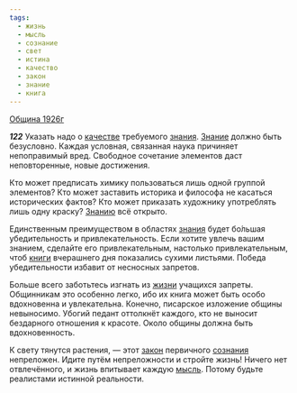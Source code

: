 ```yaml
---
tags:
  - жизнь
  - мысль
  - сознание
  - свет
  - истина
  - качество
  - закон
  - знание
  - книга
---
```


[Община 1926г](https://127.0.0.1:4002/agni/1926)

___122___
Указать надо о [качестве](../../../tags/#качество) требуемого [знания](../../../tags/#[знание](../../../tags/#знание)). [Знание](../../../tags/#[знание](../../../tags/#знание)) должно быть безусловно. Каждая условная, связанная наука причиняет непоправимый вред. Свободное сочетание элементов даст неповторенные, новые достижения.   

Кто может предписать химику пользоваться лишь одной группой элементов? Кто может заставить историка и философа не касаться исторических фактов? Кто может приказать художнику употреблять лишь одну краску? [Знанию](../../../tags/#[знание](../../../tags/#знание)) всё открыто.   

Единственным преимуществом в областях [знания](../../../tags/#[знание](../../../tags/#знание)) будет бо́льшая убедительность и привлекательность. Если хотите увлечь вашим знанием, сделайте его привлекательным, настолько привлекательным, чтоб [книги](../../../tags/#книга) вчерашнего дня показались сухими листьями. Победа убедительности избавит от несносных запретов.   

Больше всего заботьтесь изгнать из [жизни](../../../tags/#жизнь) учащихся запреты. Общинникам это особенно легко, ибо их книга может быть особо вдохновенна и увлекательна. Конечно, писарское изложение общины невыносимо. Убогий педант оттолкнёт каждого, кто не выносит бездарного отношения к красоте. Около общины должна быть вдохновенность.   

К свету тянутся растения, — этот [закон](../../../tags/#закон) первичного [сознания](../../../tags/#сознание) непреложен. Идите путём непреложности и стройте жизнь! Ничего нет отвлечённого, и жизнь впитывает каждую [мысль](../../../tags/#мысль). Потому будьте реалистами истинной реальности.   

